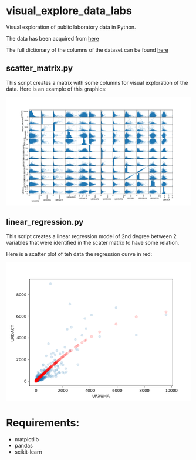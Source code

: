 # visual_explore_data_labs
Visual exploration of public laboratory data in Python.

The data has been acquired from [here](https://www.kaggle.com/cdc/national-health-and-nutrition-examination-survey)

The full dictionary of the columns of the dataset can be found [here](https://wwwn.cdc.gov/Nchs/Nhanes/Search/variablelist.aspx?Component=Laboratory&CycleBeginYear=2013)

## scatter_matrix.py
This script creates a matrix with some columns for visual exploration of the data. Here is an example of this graphics:

![alt text](./images/scatter_matrix.png)


## linear_regression.py
This script creates a linear regression model of 2nd degree between 2 variables that were identified in the scater matrix to have some relation.

Here is a scatter plot of teh data the regression curve in red:

![alt text](./images/linear_regression.png)


# Requirements: 
- matplotlib
- pandas
- scikit-learn